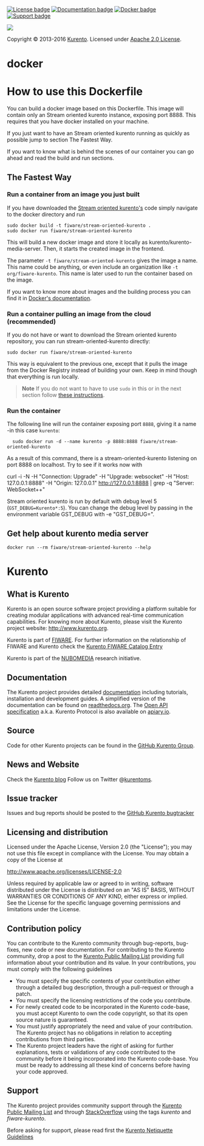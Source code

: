 [![License badge](https://img.shields.io/badge/license-Apache2-orange.svg)](http://www.apache.org/licenses/LICENSE-2.0)
[![Documentation badge](https://readthedocs.org/projects/fiware-orion/badge/?version=latest)](http://doc-kurento.readthedocs.org/en/latest/)
[![Docker badge](https://img.shields.io/docker/pulls/fiware/orion.svg)](https://hub.docker.com/r/fiware/stream-oriented-kurento/)
[![Support badge]( https://img.shields.io/badge/support-sof-yellowgreen.svg)](http://stackoverflow.com/questions/tagged/kurento)

[![][KurentoImage]][Kurento]

Copyright © 2013-2016 [Kurento]. Licensed under [Apache 2.0 License].

docker
======

# How to use this Dockerfile

You can build a docker image based on this Dockerfile. This image will contain
only an Stream oriented kurento instance, exposing port 8888. This requires
that you have docker installed on your machine.

If you just want to have an Stream oriented kurento running as quickly as
possible jump to section The Fastest Way.

If you want to know what is behind the scenes of our container you can go ahead
and read the build and run sections.

## The Fastest Way

### Run a container from an image you just built

If you have downloaded the [Stream oriented
kurento's](https://github.com/kurento/kurento-docker/) code simply navigate to
the docker directory and run

    sudo docker build -t fiware/stream-oriented-kurento .
    sudo docker run fiware/stream-oriented-kurento

This will build a new docker image and store it locally as
kurento/kurento-media-server. Then, it starts the created image in the frontend.

The parameter `-t fiware/stream-oriented-kurento` gives the image a name. This
name could be anything, or even include an organization like
`-t org/fiware-kurento`. This name is later used to run the container based on
the image.

If you want to know more about images and the building process you can find it
in [Docker's documentation](https://docs.docker.com/userguide/dockerimages/).

### Run a container pulling an image from the cloud (recommended)

If you do not have or want to download the Stream oriented kurento repository,
you can run stream-oriented-kurento directly:

    sudo docker run fiware/stream-oriented-kurento

This way is equivalent to the previous one, except that it pulls the image from
the Docker Registry instead of building your own. Keep in mind though that
everything is run locally.

> **Note**
> If you do not want to have to use `sudo` in this or in the next section follow [these instructions](http://askubuntu.com/questions/477551/how-can-i-use-docker-without-sudo).

### Run the container

The following line will run the container exposing port `8888`, giving it a name
-in this case `kurento`:

	  sudo docker run -d --name kurento -p 8888:8888 fiware/stream-oriented-kurento

As a result of this command, there is a stream-oriented-kurento listening on
port 8888 on localhost. Try to see if it works now with

curl -i -N -H "Connection: Upgrade" -H "Upgrade: websocket" -H "Host: 127.0.0.1:8888" -H "Origin: 127.0.0.1" http://127.0.0.1:8888 | grep -q "Server: WebSocket++"

Stream oriented kurento is run by default with debug level 5
(```GST_DEBUG=Kurento*:5```). You can change the debug level by passing in the environment variable GST_DEBUG with -e "GST_DEBUG=<log level>".

## Get help about kurento media server

    docker run --rm fiware/stream-oriented-kurento --help

Kurento
=======

What is Kurento
---------------

Kurento is an open source software project providing a platform suitable 
for creating modular applications with advanced real-time communication
capabilities. For knowing more about Kurento, please visit the Kurento
project website: http://www.kurento.org.

Kurento is part of [FIWARE]. For further information on the relationship of 
FIWARE and Kurento check the [Kurento FIWARE Catalog Entry]

Kurento is part of the [NUBOMEDIA] research initiative.

Documentation
-------------

The Kurento project provides detailed [documentation] including tutorials,
installation and development guides. A simplified version of the documentation
can be found on [readthedocs.org]. The [Open API specification] a.k.a. Kurento
Protocol is also available on [apiary.io].

Source
------

Code for other Kurento projects can be found in the [GitHub Kurento Group].

News and Website
----------------

Check the [Kurento blog]
Follow us on Twitter @[kurentoms].

Issue tracker
-------------

Issues and bug reports should be posted to the [GitHub Kurento bugtracker]

Licensing and distribution
--------------------------

Licensed under the Apache License, Version 2.0 (the "License");
you may not use this file except in compliance with the License.
You may obtain a copy of the License at

  http://www.apache.org/licenses/LICENSE-2.0

Unless required by applicable law or agreed to in writing, software
distributed under the License is distributed on an "AS IS" BASIS,
WITHOUT WARRANTIES OR CONDITIONS OF ANY KIND, either express or implied.
See the License for the specific language governing permissions and
limitations under the License.

Contribution policy
-------------------

You can contribute to the Kurento community through bug-reports, bug-fixes, new
code or new documentation. For contributing to the Kurento community, drop a
post to the [Kurento Public Mailing List] providing full information about your
contribution and its value. In your contributions, you must comply with the
following guidelines

* You must specify the specific contents of your contribution either through a
  detailed bug description, through a pull-request or through a patch.
* You must specify the licensing restrictions of the code you contribute.
* For newly created code to be incorporated in the Kurento code-base, you must
  accept Kurento to own the code copyright, so that its open source nature is
  guaranteed.
* You must justify appropriately the need and value of your contribution. The
  Kurento project has no obligations in relation to accepting contributions
  from third parties.
* The Kurento project leaders have the right of asking for further
  explanations, tests or validations of any code contributed to the community
  before it being incorporated into the Kurento code-base. You must be ready to
  addressing all these kind of concerns before having your code approved.

Support
-------

The Kurento project provides community support through the  [Kurento Public
Mailing List] and through [StackOverflow] using the tags *kurento* and
*fiware-kurento*.

Before asking for support, please read first the [Kurento Netiquette Guidelines]

[documentation]: http://www.kurento.org/documentation
[FIWARE]: http://www.fiware.org
[GitHub Kurento bugtracker]: https://github.com/Kurento/bugtracker/issues
[GitHub Kurento Group]: https://github.com/kurento
[kurentoms]: http://twitter.com/kurentoms
[Kurento]: http://kurento.org
[Kurento Blog]: http://www.kurento.org/blog
[Kurento FIWARE Catalog Entry]: http://catalogue.fiware.org/enablers/stream-oriented-kurento
[Kurento Netiquette Guidelines]: http://www.kurento.org/blog/kurento-netiquette-guidelines
[Kurento Public Mailing list]: https://groups.google.com/forum/#!forum/kurento
[KurentoImage]: https://secure.gravatar.com/avatar/21a2a12c56b2a91c8918d5779f1778bf?s=120
[Apache 2.0 License]: http://www.apache.org/licenses/LICENSE-2.0
[NUBOMEDIA]: http://www.nubomedia.eu
[StackOverflow]: http://stackoverflow.com/search?q=kurento
[Docker]: https://www.docker.com/
[Read-the-docs]: http://read-the-docs.readthedocs.org/
[readthedocs.org]: http://kurento.readthedocs.org/
[Open API specification]: http://kurento.github.io/doc-kurento/
[apiary.io]: http://docs.streamoriented.apiary.io/

